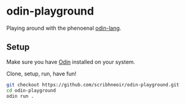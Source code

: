 # odin-playground

Playing around with the phenoenal [odin-lang](https://odin-lang.org/).

## Setup

Make sure you have [Odin](https://odin-lang.org/docs/install/) installed on your system.

Clone, setup, run, have fun!

```sh
git checkout https://github.com/scribhneoir/odin-playground.git
cd odin-playground
odin run .
```
